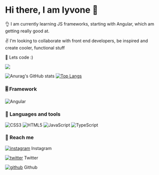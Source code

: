 # Hi there, I am Iyvone 	:wave:


:ok_hand: I am currently learning JS frameworks, starting with Angular, which am getting really good at.

:v: I'm looking to collaborate with front end developers, be inspired and create cooler, functional stuff

:anger: Lets code :)

![](https://komarev.com/ghpvc/?username=Iyvone-Wesonga&color=7FFFD4)

![Anurag's GitHub stats](https://github-readme-stats.vercel.app/api?username=Iyvone-Wesonga&show_icons=true&theme=radical)
[![Top Langs](https://github-readme-stats.vercel.app/api/top-langs/?username=Iyvone-Wesonga&layout=compact)](https://github.com/anuraghazra/github-readme-stats)

###  :level_slider:  Framework
![Angular](https://img.shields.io/badge/angular-%23DD0031.svg?style=for-the-badge&logo=angular&logoColor=white)
### 	:toolbox:  Languages and tools
![CSS3](https://img.shields.io/badge/css3-%231572B6.svg?style=for-the-badge&logo=css3&logoColor=white)
![HTML5](https://img.shields.io/badge/html5-%23E34F26.svg?style=for-the-badge&logo=html5&logoColor=white)
![JavaScript](https://img.shields.io/badge/javascript-%23323330.svg?style=for-the-badge&logo=javascript&logoColor=%23F7DF1E)
![TypeScript](https://img.shields.io/badge/typescript-%23007ACC.svg?style=for-the-badge&logo=typescript&logoColor=white)
 
 ### :speech_balloon: Reach me 

[![instagram](https://github.com/shikhar1020jais1/Git-Social/blob/master/Icons/Instagram.png (Instagram))][2] Instagram

[![twitter](https://github.com/shikhar1020jais1/Git-Social/blob/master/Icons/Twitter.png (Twitter))][3] Twitter

[![github](https://github.com/shikhar1020jais1/Git-Social/blob/master/Icons/Github.png (Github))][5] Github


[2]: https://www.instagram.com/_wesongamatuka
[3]: https://www.twitter.com/_wesonga
[5]: https://www.github.com/Iyvone-Wesonga
